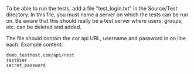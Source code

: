 To be able to run the tests, add a file "test_login.txt" in the Source/Test directory.
In this file, you must name a server on which the tests can be run on. Be aware that this
should really be a test server where users, groups, etc. can be deleted and added.

The file should contain the cor api URL, username and password in on line each.
Example content:
```
demo.testhost.com/api/rest
testUser
secret_password
```

